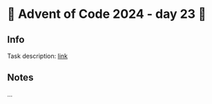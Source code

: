 # 🎄 Advent of Code 2024 - day 23 🎄

## Info

Task description: [link](https://adventofcode.com/2024/day/23)

## Notes

...
